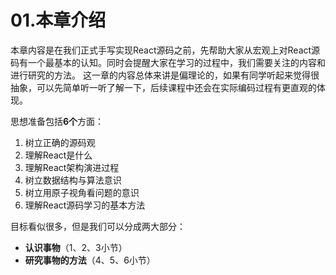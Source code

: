 # 01.本章介绍
本章内容是在我们正式手写实现React源码之前，先帮助大家从宏观上对React源码有一个最基本的认知。同时会提醒大家在学习的过程中，我们需要关注的内容和进行研究的方法。
这一章的内容总体来讲是偏理论的，如果有同学听起来觉得很抽象，可以先简单听一听了解一下，后续课程中还会在实际编码过程有更直观的体现。

思想准备包括**6个**方面：

1. 树立正确的源码观
2. 理解React是什么
3. 理解React架构演进过程
4. 树立数据结构与算法意识
5. 树立用原子视角看问题的意识
6. 理解React源码学习的基本方法

目标看似很多，但是我们可以分成两大部分：
- **认识事物**（1、2、3小节）
- **研究事物的方法**（4、5、6小节）